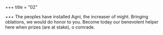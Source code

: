 +++
title = "02"

+++
 The peoples have installed Agni, the increaser of might. Bringing  oblations, we would do honor to you.
Become today our benevolent helper here when prizes (are at stake), o  comrade.